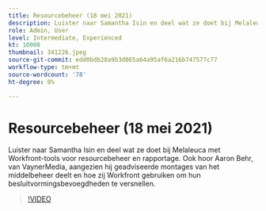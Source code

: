 ```yaml
---
title: Resourcebeheer (18 mei 2021)
description: Luister naar Samantha Isin en deel wat ze doet bij Melaleuca met Workfront-tools voor resourcebeheer en rapportage. Ook hoor Aaron Behr, van VaynerMedia, ... (De beschrijvingen zouden tussen 60 en 160 karakters moeten zijn)
role: Admin, User
level: Intermediate, Experienced
kt: 10008
thumbnail: 341226.jpeg
source-git-commit: edd0bdb28a9b3d065a64a95af6a216b747577c77
workflow-type: tm+mt
source-wordcount: '78'
ht-degree: 0%

---
```


# Resourcebeheer (18 mei 2021)

Luister naar Samantha Isin en deel wat ze doet bij Melaleuca met Workfront-tools voor resourcebeheer en rapportage. Ook hoor Aaron Behr, van VaynerMedia, aangezien hij geadviseerde montages van het middelbeheer deelt en hoe zij Workfront gebruiken om hun besluitvormingsbevoegdheden te versnellen.

>[!VIDEO](https://video.tv.adobe.com/v/341226/?quality=12&learn=on)

